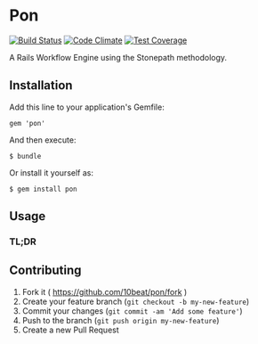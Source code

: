 # Pon
[![Build Status](https://travis-ci.org/10beat/pon.svg?branch=master)](https://travis-ci.org/10beat/pon)
[![Code Climate](https://codeclimate.com/github/10beat/pon/badges/gpa.svg)](https://codeclimate.com/github/10beat/pon)
[![Test Coverage](https://codeclimate.com/github/10beat/pon/badges/coverage.svg)](https://codeclimate.com/github/10beat/pon)

A Rails Workflow Engine using the Stonepath methodology.

## Installation

Add this line to your application's Gemfile:

    gem 'pon'

And then execute:

    $ bundle

Or install it yourself as:

    $ gem install pon

## Usage

### TL;DR

## Contributing

1. Fork it ( https://github.com/10beat/pon/fork )
2. Create your feature branch (`git checkout -b my-new-feature`)
3. Commit your changes (`git commit -am 'Add some feature'`)
4. Push to the branch (`git push origin my-new-feature`)
5. Create a new Pull Request
